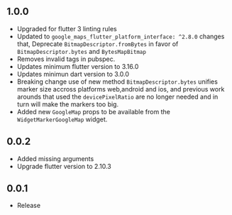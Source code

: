 ## 1.0.0
- Upgraded for flutter 3 linting rules
- Updated to `google_maps_flutter_platform_interface: ^2.8.0` changes that, Deprecate `BitmapDescriptor.fromBytes` in favor of `BitmapDescriptor.bytes` and `BytesMapBitmap`
- Removes invalid tags in pubspec.
- Updates minimum flutter version to 3.16.0
- Updates minimun dart version to 3.0.0
- Breaking change use of new method `BitmapDescriptor.bytes` unifies marker size accross platforms web,android and ios, and previous work arounds that used the `devicePixelRatio` are no longer needed and in turn will make the markers too big.
- Added new `GoogleMap` props to be available from the `WidgetMarkerGoogleMap` widget.

## 0.0.2
- Added missing arguments
- Upgrade flutter version to 2.10.3

## 0.0.1
- Release
